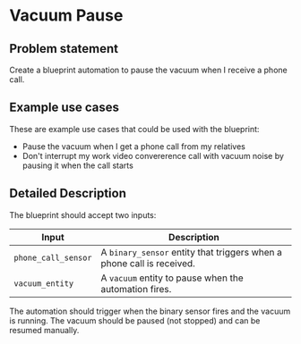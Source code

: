 # Vacuum Pause

## Problem statement

Create a blueprint automation to pause the vacuum when I receive a phone call.

## Example use cases

These are example use cases that could be used with the blueprint:

- Pause the vacuum when I get a phone call from my relatives
- Don't interrupt my work video convererence call with vacuum noise by pausing it when the call starts

## Detailed Description

The blueprint should accept two inputs:

| Input               | Description                                                           |
| ------------------- | --------------------------------------------------------------------- |
| `phone_call_sensor` | A `binary_sensor` entity that triggers when a phone call is received. |
| `vacuum_entity`     | A `vacuum` entity to pause when the automation fires.                 |

The automation should trigger when the binary sensor fires and the vacuum is running. The vacuum
should be paused (not stopped) and can be resumed manually.
